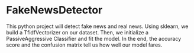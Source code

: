 # FakeNewsDetector
This python project will detect fake news and real news. 
Using sklearn, we build a TfidfVectorizer on our dataset. 
Then, we initialize a PassiveAggressive Classifier and fit the model. 
In the end, the accuracy score and the confusion matrix tell us how well our model fares.
